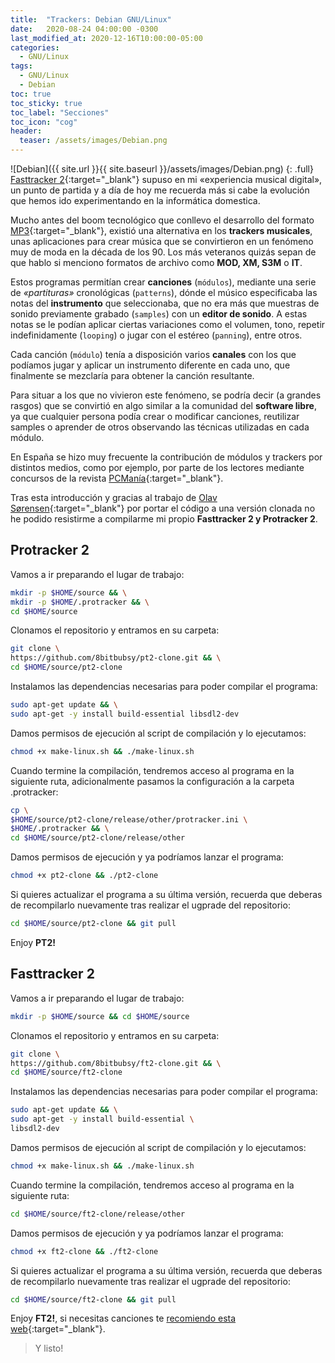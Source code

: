 ```yaml
---
title:  "Trackers: Debian GNU/Linux"
date:   2020-08-24 04:00:00 -0300
last_modified_at: 2020-12-16T10:00:00-05:00
categories:
  - GNU/Linux
tags:
  - GNU/Linux
  - Debian
toc: true
toc_sticky: true
toc_label: "Secciones"
toc_icon: "cog"
header:
  teaser: /assets/images/Debian.png
---
```


![Debian]({{ site.url }}{{ site.baseurl }}/assets/images/Debian.png)
{: .full}
[Fasttracker 2](https://web.archive.org/web/19980530083017/http://www.starbreeze.com/ft2.htm){:target="_blank"} supuso en mi «experiencia musical digital», un punto de partida y a día de hoy me recuerda más si cabe la evolución que hemos ido experimentando en la informática domestica.

Mucho antes del boom tecnológico que conllevo el desarrollo del formato [MP3](https://es.wikipedia.org/wiki/MP3){:target="_blank"}, existió una alternativa en los **trackers musicales**, unas aplicaciones para crear música que se convirtieron en un fenómeno muy de moda en la década de los 90. Los más veteranos quizás sepan de que hablo si menciono formatos de archivo como **MOD, XM, S3M** o **IT**.

Estos programas permitían crear **canciones** (`módulos`), mediante una serie de *«partituras»* cronológicas (`patterns`), dónde el músico especificaba las notas del **instrumento** que seleccionaba, que no era más que muestras de sonido previamente grabado (`samples`) con un **editor de sonido**. A estas notas se le podían aplicar ciertas variaciones como el volumen, tono, repetir indefinidamente (`looping`) o jugar con el estéreo (`panning`), entre otros.

Cada canción (`módulo`) tenía a disposición varios **canales** con los que podíamos jugar y aplicar un instrumento diferente en cada uno, que finalmente se mezclaría para obtener la canción resultante.

Para situar a los que no vivieron este fenómeno, se podría decir (a grandes rasgos) que se convirtió en algo similar a la comunidad del **software libre**, ya que cualquier persona podía crear o modificar canciones, reutilizar samples o aprender de otros observando las técnicas utilizadas en cada módulo.

En España se hizo muy frecuente la contribución de módulos y trackers por distintos medios, como por ejemplo, por parte de los lectores mediante concursos de la revista [PCManía](https://es.wikipedia.org/wiki/Personal_Computer_%26_Internet){:target="_blank"}.

Tras esta introducción y gracias al trabajo de [Olav Sørensen](https://16-bits.org/){:target="_blank"} por portar el código a una versión clonada no he podido resistirme a compilarme mi propio **Fasttracker 2 y Protracker 2**.

## Protracker 2

Vamos a ir preparando el lugar de trabajo:

```bash
mkdir -p $HOME/source && \
mkdir -p $HOME/.protracker && \
cd $HOME/source
```

Clonamos el repositorio y entramos en su carpeta:

```bash
git clone \
https://github.com/8bitbubsy/pt2-clone.git && \
cd $HOME/source/pt2-clone
```

Instalamos las dependencias necesarias para poder compilar el programa:

```bash
sudo apt-get update && \
sudo apt-get -y install build-essential libsdl2-dev
```

Damos permisos de ejecución al script de compilación y lo ejecutamos:

```bash
chmod +x make-linux.sh && ./make-linux.sh
```

Cuando termine la compilación, tendremos acceso al programa en la siguiente ruta, adicionalmente pasamos la configuración a la carpeta .protracker:

```bash
cp \
$HOME/source/pt2-clone/release/other/protracker.ini \
$HOME/.protracker && \
cd $HOME/source/pt2-clone/release/other
```

Damos permisos de ejecución y ya podríamos lanzar el programa:

```bash
chmod +x pt2-clone && ./pt2-clone
```

Si quieres actualizar el programa a su última versión, recuerda que deberas de recompilarlo nuevamente tras realizar el ugprade del repositorio:

```bash
cd $HOME/source/pt2-clone && git pull
```

Enjoy **PT2!**

## Fasttracker 2

Vamos a ir preparando el lugar de trabajo:

```bash
mkdir -p $HOME/source && cd $HOME/source
```

Clonamos el repositorio y entramos en su carpeta:

```bash
git clone \
https://github.com/8bitbubsy/ft2-clone.git && \
cd $HOME/source/ft2-clone
```

Instalamos las dependencias necesarias para poder compilar el programa:

```bash
sudo apt-get update && \
sudo apt-get -y install build-essential \
libsdl2-dev
```

Damos permisos de ejecución al script de compilación y lo ejecutamos:

```bash
chmod +x make-linux.sh && ./make-linux.sh
```

Cuando termine la compilación, tendremos acceso al programa en la siguiente ruta:

```bash
cd $HOME/source/ft2-clone/release/other
```

Damos permisos de ejecución y ya podríamos lanzar el programa:

```bash
chmod +x ft2-clone && ./ft2-clone
```

Si quieres actualizar el programa a su última versión, recuerda que deberas de recompilarlo nuevamente tras realizar el ugprade del repositorio:

```bash
cd $HOME/source/ft2-clone && git pull
```

Enjoy **FT2!**, si necesitas canciones te [recomiendo esta web](https://modarchive.org/){:target="_blank"}.

> Y listo!

